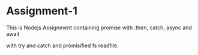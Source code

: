 # Assignment-1

This is Nodejs Assignment containing promise with 
	.then,
	catch, 
	async and 
	await 
	
with try and catch and promisified fs readfile.
